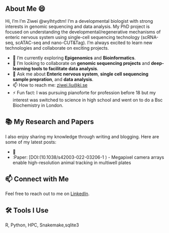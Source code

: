 

## About Me :smile:
Hi, I’m I’m Ziwei @wylhtydtm! I’m a developmental biologist with strong interests in genomic sequencing and data analysis. My PhD project is focused on understanding the developmental/regenerative mechanisms of enteric nervous system using single-cell sequencing technology (scRNA-seq, scATAC-seq and nano-CUT&Tag). I’m always excited to learn new technologies and collaborate on exciting projects.

- :seedling: I’m currently exploring **Epigenomics** and **Bioinformatics**.
- :handshake: I’m looking to collaborate on **genomic sequencing projects** and **deep-learning tools to facilitate data analysis**.
- :speech_balloon: Ask me about **Enteric nervous system**, **single cell sequencing sample prepration**, and **data analysis**.
- :mailbox: How to reach me: [ziwei.liu@ki.se](ziwei.liu@ki.se)
- :zap: Fun fact: I was pursuing pianoforte for profession before 18 but my interest was switched to science in high school and went on to do a Bsc Biochemistry in London.

## :books: My Research and Papers
I also enjoy sharing my knowledge through writing and blogging. Here are some of my latest posts:
- :memo: 
- :Paper: [DOI:(10.1038/s42003-022-03206-1 ) - Megapixel camera arrays enable high-resolution animal tracking in multiwell plates

## :mailbox: Connect with Me
Feel free to reach out to me on [LinkedIn](https://www.linkedin.com/in/zcbtzwl).

## :hammer_and_wrench: Tools I Use
R, Python, HPC, Snakemake,sqlite3
